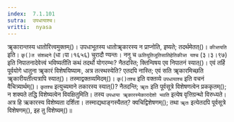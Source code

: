 ```yaml
---
index:  7.1.101
sutra:  उपधायाश्च।
vritti:  nyasa
---
```


ॠकारान्तस्य धातोरित्त्वमुक्तम्()। उपधाभूतस्य धातोॠकारस्य न प्राप्नोति, इष्यते; तदर्थमेतत्()। `कीत्र्तयति` इति। `कृ()त संशब्दने` (धा।पा।१६५६) चुरादौ ण्यन्तः। ननु च `ऊतियूतिजूतिसातिहेतिकीत्र्त यश्च` (३।३।९७) इति निपातनादेवेत्त्वं भविष्यतीति कथं तदर्थो योगरम्भः? नैतदस्ति; क्तिन्विषय एव निपातनं स्यात्()। एवं तर्हि पूर्वयोगे धातुना ॠकारं विशेषयिष्यामः, अत्र तत्स्थस्येति? एतदपि नास्ति; एवं सति ॠकारमिच्छति ॠकारीयतीत्यत्रापि स्यात्()। तस्माद्वक्तव्यमिदम्()। 
`कृ()तश्च` इति वक्तव्ये `उपधायाश्च` इति वचनं वैचित्र्यार्थम्()। `कृतश्च` इत्युच्यमाने तकारस्य स्यात्()? नैतदन्ति; `ॠतः` इति पूर्वसूत्रे विशेषणत्वेन प्रककृतम्(); न शक्यते तद्धि विशेष्यत्वेन विवक्षितुमिति। तस्य `उपधाया ॠकारस्येकारादेशो भवति` इत्येष वृत्तिग्रन्थो विरुध्यते। अत्र हि ऋकारस्य विशेष्यता दर्शिता। तस्माद्यथाङ्गस्यैतत्? क्वचिद्विशेषणम्(); तथा `ॠतः` इत्येतदपि पूर्वसूत्रे विशेषणम्(), इह तु विशेष्यम्()॥
